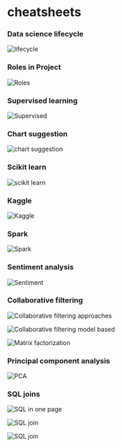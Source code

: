 # cheatsheets

### Data science lifecycle
![lifecycle](https://github.com/ak10net/cheatsheets/blob/main/tdsp-lifecycle2.png)

### Roles in Project
![Roles](https://github.com/ak10net/cheatsheets/blob/main/tdsp-tasks-by-roles.png)

### Supervised learning
![Supervised](https://github.com/ak10net/cheatsheets/blob/main/supervised_learning_flowchart.png)

### Chart suggestion
![chart suggestion](https://github.com/ak10net/cheatsheets/blob/main/CHART%20SUGGESTION.jpg)

### Scikit learn
![scikit learn](https://github.com/ak10net/cheatsheets/blob/main/SCIKIT%20LEARN.jpg)

### Kaggle
![Kaggle](https://github.com/ak10net/cheatsheets/blob/main/kaggle.png)

### Spark
![Spark](https://github.com/ak10net/cheatsheets/blob/main/SPARK.jpg)

### Sentiment analysis
![Sentiment](https://github.com/ak10net/cheatsheets/blob/main/sentiment-analysis-approach.jpg)

### Collaborative filtering
![Collaborative filtering approaches](https://github.com/ak10net/cheatsheets/blob/main/COLLABORATIVE%20FILTERING.png)

![Collaborative filtering model based](https://github.com/ak10net/cheatsheets/blob/main/COLLABORATIVE%20FILTERING%20MODEL%20BASED.png)

![Matrix factorization](https://github.com/ak10net/cheatsheets/blob/main/MATRIX%20FACTORIZATION.png)

### Principal component analysis
![PCA](https://github.com/ak10net/cheatsheets/blob/main/PCA.jpg)

### SQL joins
![SQL in one page](https://github.com/ak10net/cheatsheets/blob/main/SQL%20in%20one%20page%20(1).png)

![SQL join](https://github.com/ak10net/cheatsheets/blob/main/SQL%20in%20one%20page%20(2).png)

![SQL join](https://github.com/ak10net/cheatsheets/blob/main/SQL%20JOINS.jpg)


